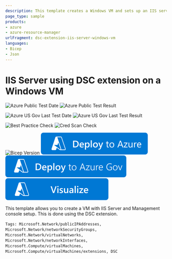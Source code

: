 ```yaml
---
description: This template creates a Windows VM and sets up an IIS server using the DSC extension. Note, the DSC configuration module needs a SAS token to be passed in if you are using Azure Storage. For DSC module link from GitHub (default in this template), this is not needed.
page_type: sample
products:
- azure
- azure-resource-manager
urlFragment: dsc-extension-iis-server-windows-vm
languages:
- Bicep
- Json
---
```

# IIS Server using DSC extension on a Windows VM

![Azure Public Test Date](https://azurequickstartsservice.blob.core.windows.net/badges/demos/dsc-extension-iis-server-windows-vm/PublicLastTestDate.svg)
![Azure Public Test Result](https://azurequickstartsservice.blob.core.windows.net/badges/demos/dsc-extension-iis-server-windows-vm/PublicDeployment.svg)

![Azure US Gov Last Test Date](https://azurequickstartsservice.blob.core.windows.net/badges/demos/dsc-extension-iis-server-windows-vm/FairfaxLastTestDate.svg)
![Azure US Gov Last Test Result](https://azurequickstartsservice.blob.core.windows.net/badges/demos/dsc-extension-iis-server-windows-vm/FairfaxDeployment.svg)

![Best Practice Check](https://azurequickstartsservice.blob.core.windows.net/badges/demos/dsc-extension-iis-server-windows-vm/BestPracticeResult.svg)
![Cred Scan Check](https://azurequickstartsservice.blob.core.windows.net/badges/demos/dsc-extension-iis-server-windows-vm/CredScanResult.svg)

![Bicep Version](https://azurequickstartsservice.blob.core.windows.net/badges/demos/dsc-extension-iis-server-windows-vm/BicepVersion.svg)
[![Deploy To Azure](https://raw.githubusercontent.com/Azure/azure-quickstart-templates/master/1-CONTRIBUTION-GUIDE/images/deploytoazure.svg?sanitize=true)](https://portal.azure.com/#create/Microsoft.Template/uri/https%3A%2F%2Fraw.githubusercontent.com%2FAzure%2Fazure-quickstart-templates%2Fmaster%2Fdemos%2Fdsc-extension-iis-server-windows-vm%2Fazuredeploy.json)
[![Deploy To Azure US Gov](https://raw.githubusercontent.com/Azure/azure-quickstart-templates/master/1-CONTRIBUTION-GUIDE/images/deploytoazuregov.svg?sanitize=true)](https://portal.azure.us/#create/Microsoft.Template/uri/https%3A%2F%2Fraw.githubusercontent.com%2FAzure%2Fazure-quickstart-templates%2Fmaster%2Fdemos%2Fdsc-extension-iis-server-windows-vm%2Fazuredeploy.json)
[![Visualize](https://raw.githubusercontent.com/Azure/azure-quickstart-templates/master/1-CONTRIBUTION-GUIDE/images/visualizebutton.svg?sanitize=true)](http://armviz.io/#/?load=https%3A%2F%2Fraw.githubusercontent.com%2FAzure%2Fazure-quickstart-templates%2Fmaster%2Fdemos%2Fdsc-extension-iis-server-windows-vm%2Fazuredeploy.json)

This template allows you to create a VM with IIS Server and Management console setup. This is done using the DSC extension.

`Tags: Microsoft.Network/publicIPAddresses, Microsoft.Network/networkSecurityGroups, Microsoft.Network/virtualNetworks, Microsoft.Network/networkInterfaces, Microsoft.Compute/virtualMachines, Microsoft.Compute/virtualMachines/extensions, DSC`
